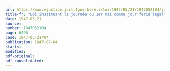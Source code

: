 ```yaml
---
url: https://www.ejustice.just.fgov.be/eli/loi/1947/05/21/1947052104/justel
title-fr: "Loi instituant la journée du 1er mai comme jour férié légal"
date: 1947-05-21
source:
number: 1947052104
page: 6496
case: 1947-05-21/04
publication: 1947-07-04
starts:
modifies:
pdf-original:
pdf-consolidated:
---
```


